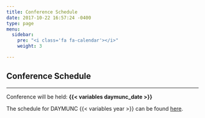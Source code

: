 ```yaml
---
title: Conference Schedule
date: 2017-10-22 16:57:24 -0400
type: page
menu:
  sidebar:
    pre: "<i class='fa fa-calendar'></i>"
    weight: 3

---
```

## Conference Schedule

---

Conference will be held: **{{< variables daymunc_date >}}**

The schedule for DAYMUNC {{< variables year >}} can be found [here](https://files.acrobat.com/a/preview/19494616-ef3b-4292-a83e-d060c78354b8).